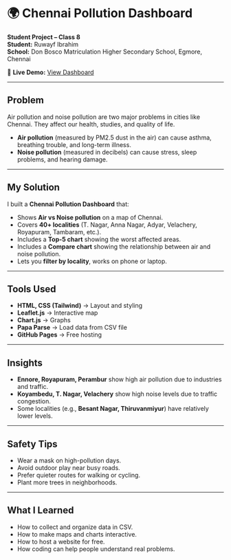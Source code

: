 # 🌍 Chennai Pollution Dashboard

**Student Project – Class 8**  
**Student:** Ruwayf Ibrahim  
**School:** Don Bosco Matriculation Higher Secondary School, Egmore, Chennai  

🔗 **Live Demo:** [View Dashboard](https://farhancs91.github.io/chennai-pollution-dashboard/)

---

## Problem
Air pollution and noise pollution are two major problems in cities like Chennai. They affect our health, studies, and quality of life.  

- **Air pollution** (measured by PM2.5 dust in the air) can cause asthma, breathing trouble, and long-term illness.  
- **Noise pollution** (measured in decibels) can cause stress, sleep problems, and hearing damage.  

---

## My Solution
I built a **Chennai Pollution Dashboard** that:  
- Shows **Air vs Noise pollution** on a map of Chennai.  
- Covers **40+ localities** (T. Nagar, Anna Nagar, Adyar, Velachery, Royapuram, Tambaram, etc.).  
- Includes a **Top-5 chart** showing the worst affected areas.  
- Includes a **Compare chart** showing the relationship between air and noise pollution.  
- Lets you **filter by locality**, works on phone or laptop.  

---

## Tools Used
- **HTML, CSS (Tailwind)** → Layout and styling  
- **Leaflet.js** → Interactive map  
- **Chart.js** → Graphs  
- **Papa Parse** → Load data from CSV file  
- **GitHub Pages** → Free hosting  

---

## Insights
- **Ennore, Royapuram, Perambur** show high air pollution due to industries and traffic.  
- **Koyambedu, T. Nagar, Velachery** show high noise levels due to traffic congestion.  
- Some localities (e.g., **Besant Nagar, Thiruvanmiyur**) have relatively lower levels.  

---

## Safety Tips
- Wear a mask on high-pollution days.  
- Avoid outdoor play near busy roads.  
- Prefer quieter routes for walking or cycling.  
- Plant more trees in neighborhoods.  

---

## What I Learned
- How to collect and organize data in CSV.  
- How to make maps and charts interactive.  
- How to host a website for free.  
- How coding can help people understand real problems.  


